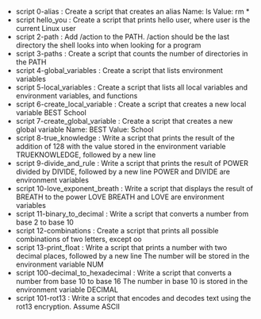 - script 0-alias : Create a script that creates an alias  Name: ls Value: rm *
- script  hello_you : Create a script that prints hello user, where user is the current Linux user
- script 2-path : Add /action to the PATH. /action should be the last directory the shell looks into when looking for a program
- script 3-paths : Create a script that counts the number of directories in the PATH
- script 4-global_variables : Create a script that lists environment variables
- script 5-local_variables : Create a script that lists all local variables and environment variables, and functions
- script 6-create_local_variable : Create a script that creates a new local variable BEST School
- script 7-create_global_variable : Create a script that creates a new global variable Name: BEST Value: School
- script 8-true_knowledge : Write a script that prints the result of the addition of 128 with the value stored in the environment variable TRUEKNOWLEDGE, followed by a new line
- script 9-divide_and_rule : Write a script that prints the result of POWER divided by DIVIDE, followed by a new line POWER and DIVIDE are environment variables
- script 10-love_exponent_breath : Write a script that displays the result of BREATH to the power LOVE BREATH and LOVE are environment variables
- script 11-binary_to_decimal : Write a script that converts a number from base 2 to base 10
- script 12-combinations : Create a script that prints all possible combinations of two letters, except oo
- script 13-print_float : Write a script that prints a number with two decimal places, followed by a new line
The number will be stored in the environment variable NUM
- script 100-decimal_to_hexadecimal : Write a script that converts a number from base 10 to base 16 The number in base 10 is stored in the environment variable DECIMAL
- script 101-rot13 : Write a script that encodes and decodes text using the rot13 encryption. Assume ASCII

